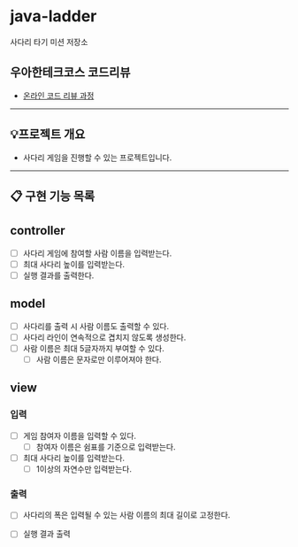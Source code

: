 # java-ladder

사다리 타기 미션 저장소

## 우아한테크코스 코드리뷰

- [온라인 코드 리뷰 과정](https://github.com/woowacourse/woowacourse-docs/blob/master/maincourse/README.md)


---

## 💡프로젝트 개요
- 사다리 게임을 진행할 수 있는 프로젝트입니다.
---


## 📋 구현 기능 목록

## controller
- [ ] 사다리 게임에 참여할 사람 이름을 입력받는다.
- [ ] 최대 사다리 높이를 입력받는다.
- [ ] 실행 결과를 출력한다.

## model
- [ ] 사다리를 출력 시 사람 이름도 출력할 수 있다.
- [ ] 사다리 라인이 연속적으로 겹치지 않도록 생성한다.
- [ ] 사람 이름은 최대 5글자까지 부여할 수 있다.
  - [ ] 사람 이름은 문자로만 이루어져야 한다.

## view
### 입력
- [ ] 게임 참여자 이름을 입력할 수 있다.
  - [ ] 참여자 이름은 쉼표를 기준으로 입력받는다.
- [ ] 최대 사다리 높이를 입력받는다.
  - [ ] 1이상의 자연수만 입력받는다.

### 출력
- [ ] 사다리의 폭은 입력될 수 있는 사람 이름의 최대 길이로 고정한다.
- [ ] 실행 결과 출력




